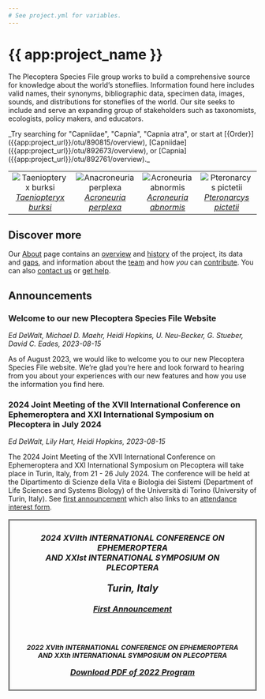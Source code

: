 ```yaml
---
# See project.yml for variables.
---
```

# {{ app:project_name }}

The Plecoptera Species File group works to build a comprehensive source for knowledge about the world’s stoneflies. Information found here includes valid names, their synonyms, bibliographic data, specimen data, images, sounds, and distributions for stoneflies of the world. Our site seeks to include and serve an expanding group of stakeholders such as taxonomists, ecologists, policy makers, and educators.

<autocomplete-otu class="w-80 place-content-center" placeholder="Search by taxon name"/>
_Try searching for "Capniidae", "Capnia", "Capnia atra", or start at [{Order}]({{app:project_url}}/otu/890815/overview), [Capniidae]({{app:project_url}}/otu/892673/overview), or [Capnia]({{app:project_url}}/otu/892761/overview)._

<!-- _Try searching for species _[Capnia atra](http://plecoptera.speciesfile.org/Common/basic/Taxa.aspx?TaxonNameID=1154625)_, or start at_ Family _[Capniidae](http://plecoptera.speciesfile.org/Common/basic/Taxa.aspx?TaxonNameID=1154419),_  or Genus _[Capnia](http://plecoptera.speciesfile.org/Common/basic/Taxa.aspx?TaxonNameID=1154510)._ -->

<table style="text-align: center;">
    <tbody>
        <tr style="v-align: bottom;">
            <td>
                <img alt="Taeniopteryx burksi"
                    src="https://sfg.taxonworks.org/s/v50h1y"
                    style="border-style: none;"><br>
                <a href="http://Plecoptera.archive.speciesfile.org/Common/Basic/taxa.aspx?TaxonNameID=2128"><i>Taeniopteryx
                        burksi</i></a>
            </td>
            <td>
                <img alt="Anacroneuria perplexa"
                    src="https://sfg.taxonworks.org/s/xdrwcf"
                    style="border-style: none;"><br>
                <a href="http://Plecoptera.archive.speciesfile.org/Common/Basic/taxa.aspx?TaxonNameID=3293"><i>Acroneuria perplexa</i></a>
            </td>
            <td>
                <img alt="Acroneuria abnormis"
                    src="https://sfg.taxonworks.org/s/58hmf8"
                    style="border-style: none;"><br>
                <a href="http://Plecoptera.archive.speciesfile.org/Common/Basic/taxa.aspx?TaxonNameID=3274"><i>Acroneuria abnormis</i></a>
            </td>
            <td>
                <img alt="Pteronarcys pictetii"
                    src="https://sfg.taxonworks.org/s/n3q58p"
                    style="border-style: none;"><br>
                <a href="http://Plecoptera.archive.speciesfile.org/Common/Basic/taxa.aspx?TaxonNameID=3761"><i>Pteronarcys pictetii</i></a>
            </td>
        </tr>
    </tbody>
</table>

## Discover more

Our [About](about) page contains an [overview](about#overview) and [history](about#history) of the project, its data and [gaps](about#gaps-as-opportunity),<D-r> and information about the [team](about#team) and how _you_ can [contribute](about#contribute). You can also [contact us](about#contribute) or [get help](about#contribute-or-get-help).

## Announcements
### Welcome to our new Plecoptera Species File Website
_Ed DeWalt, Michael D. Maehr, Heidi Hopkins, U. Neu-Becker, G. Stueber,  David C. Eades, 2023-08-15_
<p>As of August 2023, we would like to welcome you to our new Plecoptera Species File website. We’re glad you’re here and look forward to hearing from you about your experiences with our new features and how you use the information you find here.
</p>

### 2024 Joint Meeting of the XVII International Conference on Ephemeroptera and XXI International Symposium on Plecoptera in July 2024
_Ed DeWalt, Lily Hart, Heidi Hopkins, 2023-08-15_  

The 2024 Joint Meeting of the XVII International Conference on Ephemeroptera and XXI International Symposium on Plecoptera will take place in Turin, Italy, from 21 - 26 July 2024. The conference will be held at the Dipartimento di Scienze della Vita e Biologia dei Sistemi (Department of Life Sciences and Systems Biology) of the Università di Torino (University of Turin, Italy). See [first announcement](http://plecoptera.speciesfile.org/HomePage/Plecoptera/First_Announcement_IJM_2024.pdf) which also links to an [attendance interest form](https://docs.google.com/forms/d/e/1FAIpQLSeAkvGvVhZbO4XUyVFzF7b0EU44rH4nOniYMqsc7BQWN03ELg/viewform).

<table>
    <tbody>
        <tr>
            <td
                style="vertical-align: text-top; text-align: center; border-style: solid; border-color: Gray; padding: 25px">
                <span class="darkgreen" style="font-weight: bold; font-style: italic;">
                    2024 XVIIth INTERNATIONAL CONFERENCE ON EPHEMEROPTERA<br>
                    AND XXIst INTERNATIONAL SYMPOSIUM ON PLECOPTERA<br><br>
                    <font style="font-size: 15pt">Turin, Italy</font><br><br>
                    <a href="http://plecoptera.archive.speciesfile.org/HomePage/Plecoptera/First_Announcement_IJM_2024.pdf" target="_blank">First Announcement</a><br><br>
                    <br><br>
                    <font style="font-size: 10pt">
                        2022 XVIth INTERNATIONAL CONFERENCE ON EPHEMEROPTERA<br>
                        AND XXth INTERNATIONAL SYMPOSIUM ON PLECOPTERA<br><br></font>
                    <a href="http://plecoptera.archive.speciesfile.org/HomePage/Plecoptera/MF_SF 2022 Program and Schedule.pdf" target="naps">Download PDF of 2022 Program</a>
                </span>
            </td>
        </tr>
    </tbody>
</table>
